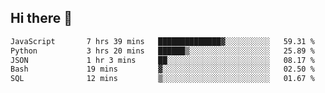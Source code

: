 ## Hi there 👋

<!--START_SECTION:waka-->

```txt
JavaScript       7 hrs 39 mins   ██████████████▓░░░░░░░░░░   59.31 %
Python           3 hrs 20 mins   ██████▒░░░░░░░░░░░░░░░░░░   25.89 %
JSON             1 hr 3 mins     ██░░░░░░░░░░░░░░░░░░░░░░░   08.17 %
Bash             19 mins         ▓░░░░░░░░░░░░░░░░░░░░░░░░   02.50 %
SQL              12 mins         ▒░░░░░░░░░░░░░░░░░░░░░░░░   01.67 %
```

<!--END_SECTION:waka-->

<!--
**taylor475/taylor475** is a ✨ _special_ ✨ repository because its `README.md` (this file) appears on your GitHub profile.

Here are some ideas to get you started:

- 🔭 I’m currently working on ...
- 🌱 I’m currently learning ...
- 👯 I’m looking to collaborate on ...
- 🤔 I’m looking for help with ...
- 💬 Ask me about ...
- 📫 How to reach me: ...
- 😄 Pronouns: ...
- ⚡ Fun fact: ...
-->
